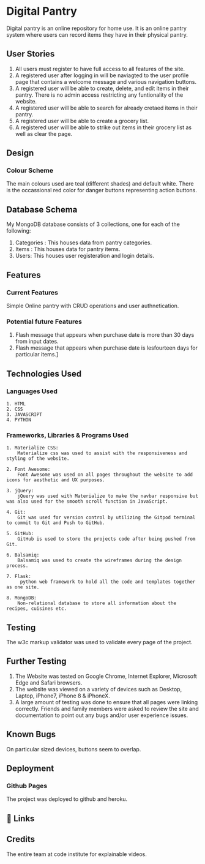 
# Digital Pantry

Digital pantry is an online repository for home use. It is an online pantry system where users can record items they have in their physical pantry.

## User Stories

1. All users must register to have full access to all features of the site.
2. A registered user after logging in will be naviagted to the user profile page that contains a welcome message and various navigation buttons.
3. A registered user will be able to create, delete, and edit items in their pantry. There is no admin access restricting any funtionality of the website.
4. A registered user will be able to search for already cretaed items in their pantry.
5. A registered user will be able to create a grocery list.
6. A registered user will be able to strike out items in their grocery list as well as clear the page.



## Design

### Colour Scheme
The main colours used are teal (different shades) and default white. There is the occassional red color for danger buttons representing action buttons.





## Database Schema

My MongoDB database consists of 3 collections, one for each of the following:

1. Categories : This houses data from pantry categories.
2. Items : This houses data for pantry items.
3. Users: This houses user registeration and login details.
## Features

### Current Features
 Simple Online pantry with CRUD operations and user authnetication.


### Potential future Features
1. Flash message that appears when purchase date is more than 30 days from input dates.
2. Flash message that appears when purchase date is lesfourteen days for particular items.]
## Technologies Used

### Languages Used
    1. HTML
    2. CSS
    3. JAVASCRIPT
    4. PYTHON


### Frameworks, Libraries & Programs Used

    1. Materialize CSS:
        Materialize css was used to assist with the responsiveness and styling of the website.

    2. Font Awesome:
        Font Awesome was used on all pages throughout the website to add icons for aesthetic and UX purposes.

    3. jQuery:
        jQuery was used with Materialize to make the navbar responsive but was also used for the smooth scroll function in JavaScript.

    4. Git:
        Git was used for version control by utilizing the Gitpod terminal to commit to Git and Push to GitHub.

    5. GitHub:
        GitHub is used to store the projects code after being pushed from Git.

    6. Balsamiq:
        Balsamiq was used to create the wireframes during the design process.

    7. Flask:
         python web framework to hold all the code and templates together as one site.

    8. MongoDB:
        Non-relational database to store all information about the recipes, cuisines etc.

## Testing
The w3c markup validator was used to validate every page of the project.

## Further Testing

1. The Website was tested on Google Chrome, Internet Explorer, Microsoft Edge and Safari browsers.
2. The website was viewed on a variety of devices such as Desktop, Laptop, iPhone7, iPhone 8 & iPhoneX.
3. A large amount of testing was done to ensure that all pages were linking correctly.
Friends and family members were asked to review the site and documentation to point out any bugs and/or user experience issues.

## Known Bugs
   On particular sized devices, buttons seem to overlap.
## Deployment

### Github Pages
The project was deployed to github and heroku.

## 🔗 Links


## Credits
The entire team at code institute for explainable videos.
